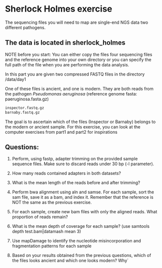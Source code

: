 # Sherlock Holmes exercise 

The sequencing files you will need to map are single-end NGS data two different pathogens.

## The data is located in sherlock_holmes 

NOTE before you start:
You can either copy the files four sequencing files and the reference genome into your own directory or you can specify the full path of the file when you are performing the data analysis.

In this part you are given two compressed FASTQ files in the directory /data/day1

One of these files is ancient, and one is modern. They are both reads from the pathogen <i>Pseudomonas aeruginosa</i> (reference genome fasta: paeruginosa.fasta.gz)

~~~bash
inspector.fastq.gz
barnaby.fastq.gz 
~~~

The goal is to ascertain which of the files (Inspector or Barnaby) belongs to the modern or ancient sample. For this exercise, you can look at the computer exercises from part1 and part2 for inspirations 

## Questions:

1. Perform, using fastp, adapter trimming on the provided sample sequence files. Make sure to discard reads under 30 bp (-l parameter).

2. How many reads contained adapters in both datasets? 

3. What is the mean length of the reads before and after trimming?

4. Perform bwa alignment using aln and samse. For each sample, sort the sam file, save it as a bam, and index it. Remember that the reference is NOT the same as the previous exercise. 
   
6. For each sample, create new bam files with only the aligned reads. What proportion of reads remain?
   
7. What is the mean depth of coverage for each sample? (use samtools depth test.bam|datamash mean 3)

8. Use mapDamage to identify the nucleotide misincorporation and fragmentation patterns for each sample

9. Based on your results obtained from the previous questions, which of the files looks ancient and which one looks modern? Why`





